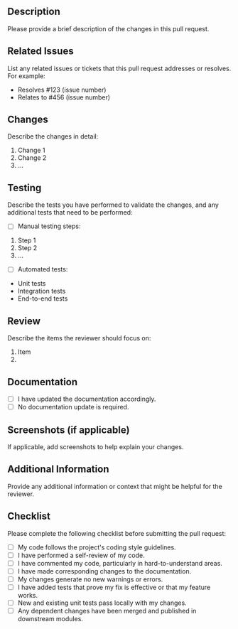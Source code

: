 ## Description

Please provide a brief description of the changes in this pull request.

## Related Issues

List any related issues or tickets that this pull request addresses or resolves. For example:

- Resolves #123 (issue number)
- Relates to #456 (issue number)

## Changes

Describe the changes in detail:

1. Change 1
2. Change 2
3. ...

## Testing

Describe the tests you have performed to validate the changes, and any additional tests that need to be performed:

- [ ] Manual testing steps:
 1. Step 1
 2. Step 2
 3. ...
- [ ] Automated tests:
 - Unit tests
 - Integration tests
 - End-to-end tests

## Review

Describe the items the reviewer should focus on:

1. Item
2. 

## Documentation

- [ ] I have updated the documentation accordingly.
- [ ] No documentation update is required.

## Screenshots (if applicable)

If applicable, add screenshots to help explain your changes.

## Additional Information

Provide any additional information or context that might be helpful for the reviewer.

## Checklist

Please complete the following checklist before submitting the pull request:

  - [ ] My code follows the project's coding style guidelines.
  - [ ] I have performed a self-review of my code.
  - [ ] I have commented my code, particularly in hard-to-understand areas.
  - [ ] I have made corresponding changes to the documentation.
  - [ ] My changes generate no new warnings or errors.
  - [ ] I have added tests that prove my fix is effective or that my feature works.
  - [ ] New and existing unit tests pass locally with my changes.
  - [ ] Any dependent changes have been merged and published in downstream modules.
